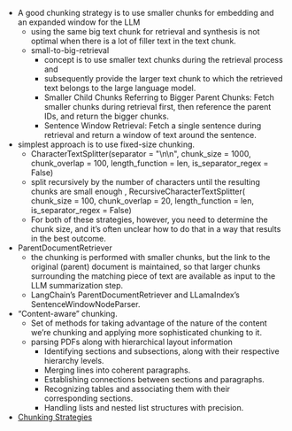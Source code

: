 - A good chunking strategy is to use smaller chunks for embedding and an expanded window for the LLM
  - using the same big text chunk for retrieval and synthesis is not optimal when there is a lot of filler text in the text chunk.
  - small-to-big-retrieval
     -  concept is to use smaller text chunks during the retrieval process and
     -  subsequently provide the larger text chunk to which the retrieved text belongs to the large language model.
     -  Smaller Child Chunks Referring to Bigger Parent Chunks: Fetch smaller chunks during retrieval first, then reference the parent IDs, and return the bigger chunks.
     -  Sentence Window Retrieval: Fetch a single sentence during retrieval and return a window of text around the sentence.
- simplest approach is to use fixed-size chunking.
  -   CharacterTextSplitter(separator = "\n\n", chunk_size = 1000, chunk_overlap = 100, length_function = len, is_separator_regex = False)
  -   split recursively by the number of characters until the resulting chunks are small enough , RecursiveCharacterTextSplitter(
      chunk_size = 100, chunk_overlap = 20, length_function = len,  is_separator_regex = False)
  -   For both of these strategies, however, you need to determine the chunk size, and it’s often unclear how to do that in a way that results in the best outcome.
- ParentDocumentRetriever
  -   the chunking is performed with smaller chunks, but the link to the original (parent) document is maintained, so that larger chunks surrounding the matching piece of text are available as input to the LLM summarization step.
  -   LangChain’s ParentDocumentRetriever and LLamaIndex’s SentenceWindowNodeParser.
- “Content-aware” chunking.
  -   Set of methods for taking advantage of the nature of the content we’re chunking and applying more sophisticated chunking to it.
  -   parsing PDFs along with hierarchical layout information
      -  Identifying sections and subsections, along with their respective hierarchy levels.
      -  Merging lines into coherent paragraphs.
      -  Establishing connections between sections and paragraphs.
      -  Recognizing tables and associating them with their corresponding sections.
      -  Handling lists and nested list structures with precision.
- [Chunking Strategies](https://www.linkedin.com/pulse/prompt-engineering-chunking-strategies-ravi-naarla/)
